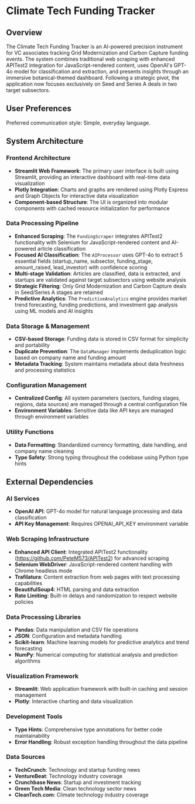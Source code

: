 # Climate Tech Funding Tracker

## Overview

The Climate Tech Funding Tracker is an AI-powered precision instrument for VC associates tracking Grid Modernization and Carbon Capture funding events. The system combines traditional web scraping with enhanced APITest2 integration for JavaScript-rendered content, uses OpenAI's GPT-4o model for classification and extraction, and presents insights through an immersive botanical-themed dashboard. Following a strategic pivot, the application now focuses exclusively on Seed and Series A deals in two target subsectors.

## User Preferences

Preferred communication style: Simple, everyday language.

## System Architecture

### Frontend Architecture
- **Streamlit Web Framework**: The primary user interface is built using Streamlit, providing an interactive dashboard with real-time data visualization
- **Plotly Integration**: Charts and graphs are rendered using Plotly Express and Graph Objects for interactive data visualization
- **Component-based Structure**: The UI is organized into modular components with cached resource initialization for performance

### Data Processing Pipeline  
- **Enhanced Scraping**: The `FundingScraper` integrates APITest2 functionality with Selenium for JavaScript-rendered content and AI-powered article classification
- **Focused AI Classification**: The `AIProcessor` uses GPT-4o to extract 5 essential fields (startup_name, subsector, funding_stage, amount_raised, lead_investor) with confidence scoring
- **Multi-stage Validation**: Articles are classified, data is extracted, and startups are validated against target subsectors using website analysis
- **Strategic Filtering**: Only Grid Modernization and Carbon Capture deals in Seed/Series A stages are retained
- **Predictive Analytics**: The `PredictiveAnalytics` engine provides market trend forecasting, funding predictions, and investment gap analysis using ML models and AI insights

### Data Storage & Management
- **CSV-based Storage**: Funding data is stored in CSV format for simplicity and portability
- **Duplicate Prevention**: The `DataManager` implements deduplication logic based on company name and funding amount
- **Metadata Tracking**: System maintains metadata about data freshness and processing statistics

### Configuration Management
- **Centralized Config**: All system parameters (sectors, funding stages, regions, data sources) are managed through a central configuration file
- **Environment Variables**: Sensitive data like API keys are managed through environment variables

### Utility Functions
- **Data Formatting**: Standardized currency formatting, date handling, and company name cleaning
- **Type Safety**: Strong typing throughout the codebase using Python type hints

## External Dependencies

### AI Services
- **OpenAI API**: GPT-4o model for natural language processing and data classification
- **API Key Management**: Requires OPENAI_API_KEY environment variable

### Web Scraping Infrastructure
- **Enhanced API Client**: Integrated APITest2 functionality (https://github.com/PeteM573/APITest2) for advanced scraping
- **Selenium WebDriver**: JavaScript-rendered content handling with Chrome headless mode
- **Trafilatura**: Content extraction from web pages with text processing capabilities  
- **BeautifulSoup4**: HTML parsing and data extraction
- **Rate Limiting**: Built-in delays and randomization to respect website policies

### Data Processing Libraries
- **Pandas**: Data manipulation and CSV file operations
- **JSON**: Configuration and metadata handling
- **Scikit-learn**: Machine learning models for predictive analytics and trend forecasting
- **NumPy**: Numerical computing for statistical analysis and prediction algorithms

### Visualization Framework
- **Streamlit**: Web application framework with built-in caching and session management
- **Plotly**: Interactive charting and data visualization

### Development Tools
- **Type Hints**: Comprehensive type annotations for better code maintainability
- **Error Handling**: Robust exception handling throughout the data pipeline

### Data Sources
- **TechCrunch**: Technology and startup funding news
- **VentureBeat**: Technology industry coverage
- **Crunchbase News**: Startup and investment tracking
- **Green Tech Media**: Clean technology sector news
- **CleanTech.com**: Climate technology industry coverage
